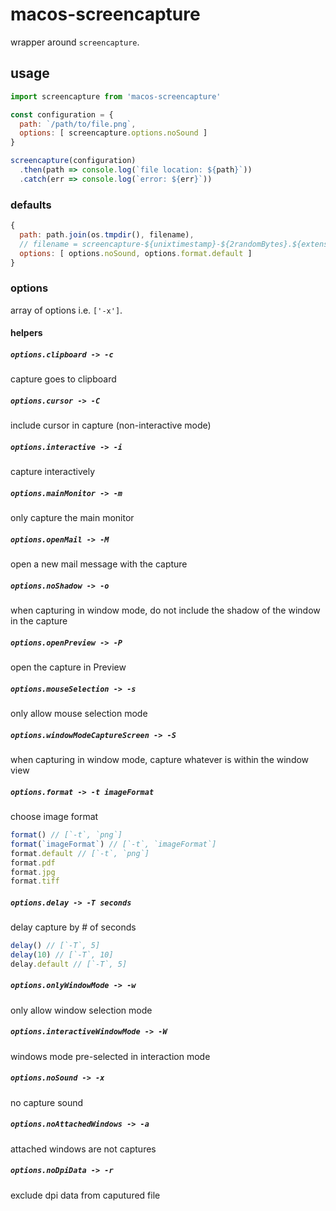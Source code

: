 # macos-screencapture

wrapper around `screencapture`.

## usage

```javascript
import screencapture from 'macos-screencapture'

const configuration = {
  path: `/path/to/file.png`,
  options: [ screencapture.options.noSound ]
}

screencapture(configuration)
  .then(path => console.log(`file location: ${path}`))
  .catch(err => console.log(`error: ${err}`))
```

### defaults

```javascript
{
  path: path.join(os.tmpdir(), filename),
  // filename = screencapture-${unixtimestamp}-${2randomBytes}.${extension}
  options: [ options.noSound, options.format.default ]
}
```

### options

array of options i.e. `['-x']`.

#### helpers

##### `options.clipboard -> -c`
capture goes to clipboard

##### `options.cursor -> -C`
include cursor in capture (non-interactive mode)

##### `options.interactive -> -i`
capture interactively

##### `options.mainMonitor -> -m`
only capture the main monitor

##### `options.openMail -> -M`
open a new mail message with the capture

##### `options.noShadow -> -o`
when capturing in window mode, do not include the shadow of the window in the capture

##### `options.openPreview -> -P`
open the capture in Preview

##### `options.mouseSelection -> -s`
only allow mouse selection mode

##### `options.windowModeCaptureScreen -> -S`
when capturing in window mode, capture whatever is within the window view

##### `options.format -> -t imageFormat`
choose image format

```javascript
format() // [`-t`, `png`]
format(`imageFormat`) // [`-t`, `imageFormat`]
format.default // [`-t`, `png`]
format.pdf
format.jpg
format.tiff
```

##### `options.delay -> -T seconds`
delay capture by # of seconds

```javascript
delay() // [`-T`, 5]
delay(10) // [`-T`, 10]
delay.default // [`-T`, 5]
```

##### `options.onlyWindowMode -> -w`
only allow window selection mode

##### `options.interactiveWindowMode -> -W`
windows mode pre-selected in interaction mode

##### `options.noSound -> -x`
no capture sound

##### `options.noAttachedWindows -> -a`
attached windows are not captures

##### `options.noDpiData -> -r`
exclude dpi data from caputured file
